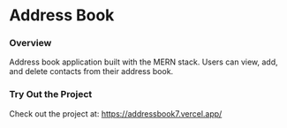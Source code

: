 # Address Book
### Overview
Address book application built with the MERN stack. Users can view, add, and delete contacts from their address book.

### Try Out the Project
Check out the project at: https://addressbook7.vercel.app/
